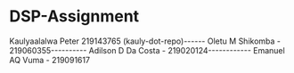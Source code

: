# DSP-Assignment

Kaulyaalalwa Peter 219143765 (kauly-dot-repo)------
Oletu M Shikomba - 219060355----------
Adilson D Da Costa - 219020124------------
Emanuel AQ Vuma - 219091617
